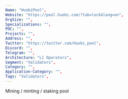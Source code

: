 ```yaml
--- 
Name: "HuobiPool", 
Website: "https://pool.huobi.com/?tab=lock&lang=en", 
OrgSize: "",
Specializations: "",
POC: "",
Projects: "",
Address: "",
Twitter: "https://twitter.com/Huobi_pool",
Discord: "",
Telegram: "", 
Architecture: "L1 Operators",
Segment: "Validators",
Category: "",
Application-Category: "",
Tags: "Validators",
--- 
```

<!--lang:en--> 
Mining / minting / staking pool
<!--lang:es--] 
Minería / acuñación / grupo de participación
<!--lang:de--] 
Mining / Minting / Staking-Pool
<!--lang:fr--] 
Pool minier / monnayeur / jalonnement
<!--lang:pl--] 
Górnictwo / bicie / tyczenie puli
<!--lang:uk--] 
Майнінг / карбування / стейкинг-пул
[!--lang:*--> 
